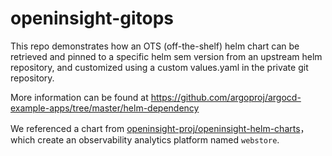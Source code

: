 # openinsight-gitops

This repo demonstrates how an OTS (off-the-shelf) helm chart can be retrieved and pinned to a specific helm sem version from an upstream helm repository, and customized using a custom values.yaml in the private git repository.

More information can be found at <https://github.com/argoproj/argocd-example-apps/tree/master/helm-dependency>

We referenced a chart from [openinsight-proj/openinsight-helm-charts](https://github.com/openinsight-proj/openinsight-helm-charts/tree/main/charts/openinsight)，which create an observability analytics platform named `webstore`.
